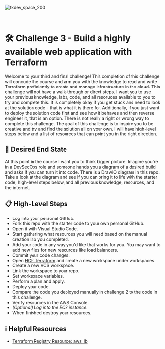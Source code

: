 ![tkdev_space_200](https://github.com/user-attachments/assets/31af05be-97b5-4d4e-82ef-4f23203eb7ac)

<br>

# 🛠️ Challenge 3 - Build a highly available web application with Terraform

Welcome to your third and final challenge! This completion of this challenge will concude the course and arm you with the knowledge to read and write Terraform proficiently to create and manage infrastructure in the cloud. This challenge will not have a walk-through or direct steps. I want you to use your previous knowledge, labs, code, and all resoruces available to you to try and complete this. It is completely okay if you get stuck and need to look at the solution code - that is what it is there for. Additionally, if you just want to deploy the solution code first and see how it behaves and then reverse engineer it, that is an option. There is not really a right or wrong way to complete this challenge. The goal of this challenge is to inspire you to be creative and try and find the solution all on your own. I will have high-level steps below and a list of resources that can point you in the right direction.  

## 🏁 Desired End State

At this point in the course I want you to think bigger picture. Imagine you're in a DevSecOps role and someone hands you a diagram of a desired build and asks if you can turn it into code. There is a DrawIO diagram in this repo. Take a look at the diagram and see if you can bring it to life with the starter code, high-level steps below, and all previous knowledge, resources, and the internet. 

## 📋 High-Level Steps

- Log into your personal GitHub.
- Fork this repo with the starter code to your own personal GitHub.
- Open it with Visual Studio Code.
- Start gathering what resources you will need based on the manual creation lab you completed.
- Add your code in any way you'd like that works for you. You may want to add new files for new resources like load balancers.
- Commit your code changes.
- Open [HCP Terraform](https://app.terraform.io/app) and create a new workspace under workspaces.
- Create a new VCS workspace.
- Link the workspace to your repo.
- Set workspace variables.
- Perform a plan and apply.
- Deploy your code.
- Compare the code you deployed manually in challenge 2 to the code in this challenge.
- Verify resources in the AWS Console.
- *(Optional) Log into the EC2 instance.*
- When finished destroy your resources.

## ℹ️ Helpful Resources

- [Terraform Registry Resource: aws_lb](https://registry.terraform.io/providers/hashicorp/aws/latest/docs/resources/lb)
